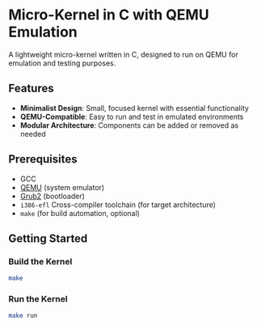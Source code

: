 
# Micro-Kernel in C with QEMU Emulation
A lightweight micro-kernel written in C, designed to run on QEMU for emulation and testing purposes.

## Features

- **Minimalist Design**: Small, focused kernel with essential functionality
- **QEMU-Compatible**: Easy to run and test in emulated environments
- **Modular Architecture**: Components can be added or removed as needed

## Prerequisites

- GCC
- [QEMU](https://www.qemu.org/) (system emulator)
- [Grub2](https://wiki.osdev.org/GRUB#Installing_GRUB_2_on_OS_X) (bootloader)
- `i386-efl` Cross-compiler toolchain (for target architecture)
- `make` (for build automation, optional)

## Getting Started

### Build the Kernel

```sh
make
```

### Run the Kernel

```sh
make run
```
